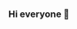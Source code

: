 ### Hi everyone 👋

<!--
**a-blind-squirrel/a-blind-squirrel** is a ✨ _special_ ✨ repository because its `README.md` (this file) appears on your GitHub profile.

Here are some ideas to get you started:

- 🔭 I’m currently working on ... Going through "First day on GitHub" tutorials
- 🌱 I’m currently learning ... About GitHub
- 👯 I’m looking to collaborate on ... 
- 🤔 I’m looking for help with ... 
- 💬 Ask me about ... 
- 📫 How to reach me: ...
- 😄 Pronouns: ...
- ⚡ Fun fact: ... I just made this README.md
-->
